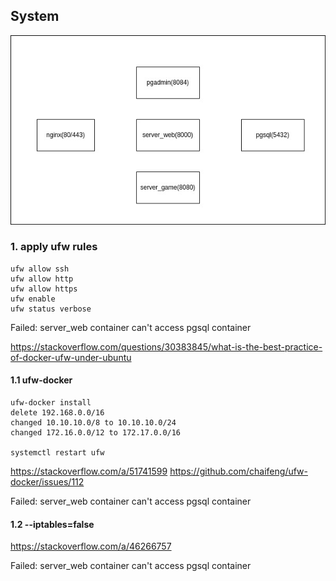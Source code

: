 ## System

<img src="deploy.jpg">

### 1. apply ufw rules

```
ufw allow ssh
ufw allow http
ufw allow https
ufw enable
ufw status verbose
```

Failed: server_web container can't access pgsql container

https://stackoverflow.com/questions/30383845/what-is-the-best-practice-of-docker-ufw-under-ubuntu

#### 1.1 ufw-docker

```
ufw-docker install
delete 192.168.0.0/16
changed 10.10.10.0/8 to 10.10.10.0/24
changed 172.16.0.0/12 to 172.17.0.0/16

systemctl restart ufw
```

https://stackoverflow.com/a/51741599
https://github.com/chaifeng/ufw-docker/issues/112

Failed: server_web container can't access pgsql container

#### 1.2 --iptables=false

https://stackoverflow.com/a/46266757

Failed: server_web container can't access pgsql container

